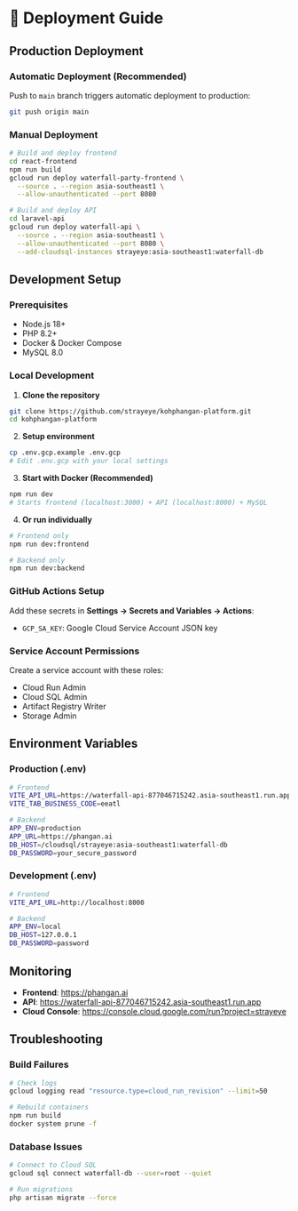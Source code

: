 # 🚀 Deployment Guide

## Production Deployment

### Automatic Deployment (Recommended)
Push to `main` branch triggers automatic deployment to production:

```bash
git push origin main
```

### Manual Deployment 
```bash
# Build and deploy frontend
cd react-frontend
npm run build
gcloud run deploy waterfall-party-frontend \
  --source . --region asia-southeast1 \
  --allow-unauthenticated --port 8080

# Build and deploy API  
cd laravel-api
gcloud run deploy waterfall-api \
  --source . --region asia-southeast1 \
  --allow-unauthenticated --port 8080 \
  --add-cloudsql-instances strayeye:asia-southeast1:waterfall-db
```

## Development Setup

### Prerequisites
- Node.js 18+
- PHP 8.2+
- Docker & Docker Compose
- MySQL 8.0

### Local Development

1. **Clone the repository**
```bash
git clone https://github.com/strayeye/kohphangan-platform.git
cd kohphangan-platform
```

2. **Setup environment**
```bash
cp .env.gcp.example .env.gcp
# Edit .env.gcp with your local settings
```

3. **Start with Docker (Recommended)**
```bash
npm run dev
# Starts frontend (localhost:3000) + API (localhost:8000) + MySQL
```

4. **Or run individually**
```bash
# Frontend only
npm run dev:frontend

# Backend only  
npm run dev:backend
```

### GitHub Actions Setup

Add these secrets in **Settings → Secrets and Variables → Actions**:

- `GCP_SA_KEY`: Google Cloud Service Account JSON key

### Service Account Permissions

Create a service account with these roles:
- Cloud Run Admin
- Cloud SQL Admin  
- Artifact Registry Writer
- Storage Admin

## Environment Variables

### Production (.env)
```bash
# Frontend
VITE_API_URL=https://waterfall-api-877046715242.asia-southeast1.run.app
VITE_TAB_BUSINESS_CODE=eeatl

# Backend
APP_ENV=production
APP_URL=https://phangan.ai
DB_HOST=/cloudsql/strayeye:asia-southeast1:waterfall-db
DB_PASSWORD=your_secure_password
```

### Development (.env)
```bash
# Frontend
VITE_API_URL=http://localhost:8000

# Backend  
APP_ENV=local
DB_HOST=127.0.0.1
DB_PASSWORD=password
```

## Monitoring

- **Frontend**: https://phangan.ai
- **API**: https://waterfall-api-877046715242.asia-southeast1.run.app
- **Cloud Console**: https://console.cloud.google.com/run?project=strayeye

## Troubleshooting

### Build Failures
```bash
# Check logs
gcloud logging read "resource.type=cloud_run_revision" --limit=50

# Rebuild containers
npm run build
docker system prune -f
```

### Database Issues
```bash
# Connect to Cloud SQL
gcloud sql connect waterfall-db --user=root --quiet

# Run migrations
php artisan migrate --force
```
